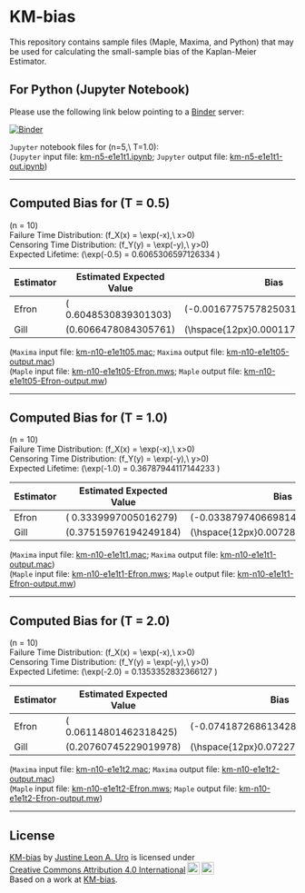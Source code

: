<script type="text/x-mathjax-config">
MathJax = {
  tex: {
    packages: ["base","require","enclose",], 
    inlineMath: [ ["$","$"], ["\\(","\\)"] ],
    displayMath: [ ['$$','$$'], ["\\[","\\]"] ],
    processEscapes: true
  }
};
</script>
<script id="MathJax-script" async src="https://cdn.jsdelivr.net/npm/mathjax@3.2.2/es5/tex-mml-chtml.js"></script>

# KM-bias

This repository contains sample files (Maple, Maxima, and Python) that may be used for calculating the small-sample bias of the Kaplan-Meier Estimator. 

## For Python (Jupyter Notebook)
Please use the following link below pointing to a [Binder](https://mybinder.org) server:  

[![Binder](https://mybinder.org/badge_logo.svg)](https://mybinder.org/v2/gh/justineuro/KM-bias/9e36a2b2b553672faabffa341ff810520907672d?urlpath=lab%2Ftree%2Fkm-n5-e1e1t1.ipynb)
  
`Jupyter` notebook files for \(n=5,\ T=1.0\):  
(`Jupyter` input file: [km-n5-e1e1t1.ipynb](./km-n5-e1e1t1.ipynb); `Jupyter` output file:  [km-n5-e1e1t1-out.ipynb](./km-n5-e1e1t1-out.ipynb))  

---

## Computed Bias for \(T = 0.5\)
\(n = 10\)  
Failure Time Distribution: \(f_X(x) = \exp(-x),\ x>0\)  
Censoring Time Distribution: \(f_Y(y) = \exp(-y),\ y>0\)  
Expected Lifetime: \(\exp(-0.5) = 0.6065306597126334 \) 

Estimator | Estimated Expected Value | Bias
---|---|---
Efron | \( 0.6048530839301303\) | \(-0.00167757578250316\)
Gill | \(0.6066478084305761\) | \(\hspace{12px}0.00011714871794266\)

(`Maxima` input file: [km-n10-e1e1t05.mac](./km-n10-e1e1t05.mac); `Maxima` output file:  [km-n10-e1e1t05-output.mac](./km-n10-e1e1t05-output.mac))  
(`Maple` input file: [km-n10-e1e1t05-Efron.mws](./km-n10-e1e1t05-Efron.mws); `Maple` output file:  [km-n10-e1e1t05-Efron-output.mw](./km-n10-e1e1t05-Efron-out.mw))  

---

## Computed Bias for \(T = 1.0\)
\(n = 10\)  
Failure Time Distribution: \(f_X(x) = \exp(-x),\ x>0\)  
Censoring Time Distribution: \(f_Y(y) = \exp(-y),\ y>0\)  
Expected Lifetime: \(\exp(-1.0) = 0.36787944117144233 \) 

Estimator | Estimated Expected Value | Bias
---|---|---
Efron | \( 0.3339997005016279\) | \(-0.03387974066981442\)
Gill | \(0.37515976194249184\) | \(\hspace{12px}0.007280320771049509\)
  
(`Maxima` input file: [km-n10-e1e1t1.mac](./km-n10-e1e1t1.mac); `Maxima` output file:  [km-n10-e1e1t1-output.mac](./km-n10-e1e1t1-output.mac))  
(`Maple` input file: [km-n10-e1e1t1-Efron.mws](./km-n10-e1e1t1-Efron.mws); `Maple` output file:  [km-n10-e1e1t1-Efron-output.mw](./km-n10-e1e1t1-Efron-out.mw))  

---

## Computed Bias for \(T = 2.0\)
\(n = 10\)  
Failure Time Distribution: \(f_X(x) = \exp(-x),\ x>0\)  
Censoring Time Distribution: \(f_Y(y) = \exp(-y),\ y>0\)  
Expected Lifetime: \(\exp(-2.0) = 0.1353352832366127 \) 

Estimator | Estimated Expected Value | Bias
---|---|---
Efron | \( 0.06114801462318425\) | \(-0.07418726861342845\)
Gill | \(0.20760745229019978\) | \(\hspace{12px}0.07227216905358708\)
  
(`Maxima` input file: [km-n10-e1e1t2.mac](./km-n10-e1e1t2.mac); `Maxima` output file:  [km-n10-e1e1t2-output.mac](./km-n10-e1e1t2-output.mac))  
(`Maple` input file: [km-n10-e1e1t2-Efron.mws](./km-n10-e1e1t2-Efron.mws); `Maple` output file:  [km-n10-e1e1t2-Efron-output.mw](./km-n10-e1e1t2-Efron-out.mw))  

---

## License
<p xmlns:cc="http://creativecommons.org/ns#" xmlns:dct="http://purl.org/dc/terms/">
<a property="dct:title" rel="cc:attributionURL" href="https://github.com/justineuro/KM-bias">KM-bias</a> by <a rel="cc:attributionURL dct:creator" property="cc:attributionName" href="https://justineuro.github.io/">Justine Leon A. Uro</a> is licensed under <a href="https://creativecommons.org/licenses/by/4.0/?ref=chooser-v1" target="_blank" rel="license noopener noreferrer" style="display:inline-block;">Creative Commons Attribution 4.0 International<img src="https://mirrors.creativecommons.org/presskit/icons/cc.svg?ref=chooser-v1" style="height:22px!important;margin-left:3px;vertical-align:text-bottom;"/><img src="https://mirrors.creativecommons.org/presskit/icons/by.svg?ref=chooser-v1" style="height:22px!important;margin-left:3px;vertical-align:text-bottom;"/></a><br/>Based on a work at <a xmlns:dct="http://purl.org/dc/terms/" href="https://github.com/justineuro/KM-bias" rel="dct:source">KM-bias</a>.
</p>